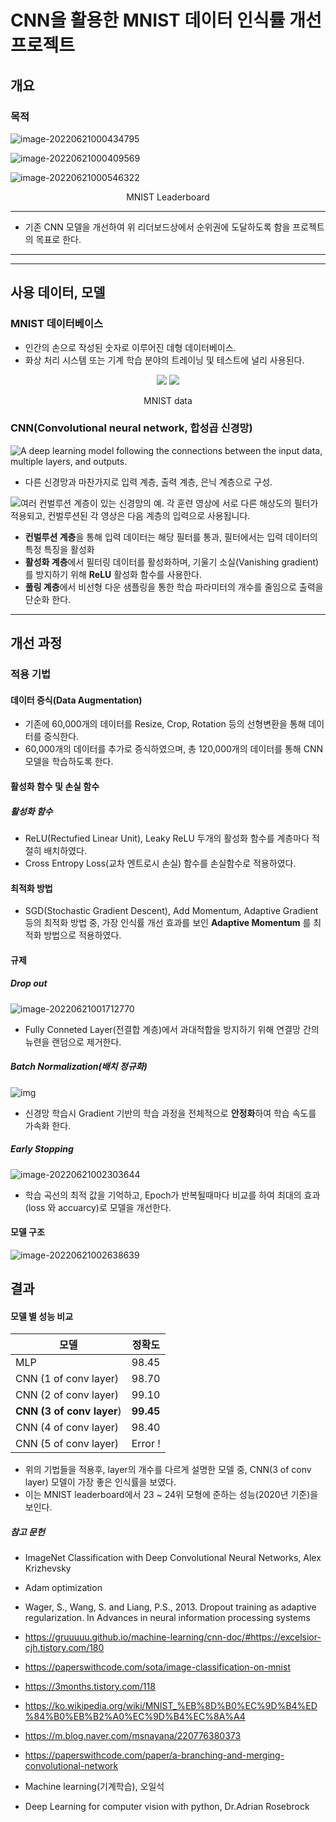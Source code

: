 

# CNN을 활용한 MNIST 데이터 인식률 개선 프로젝트

## 개요
### 목적

![image-20220621000434795](Readme.assets/image-20220621000434795.png)

![image-20220621000409569](Readme.assets/image-20220621000409569.png)

![image-20220621000546322](Readme.assets/image-20220621000546322.png)

<p align='center'>MNIST Leaderboard</p>

---

- 기존 CNN 모델을 개선하여 위 리더보드상에서 순위권에 도달하도록 함을 프로젝트의 목표로 한다.

---
---


## 사용 데이터, 모델
### MNIST 데이터베이스
- 인간의 손으로 작성된 숫자로 이루어진 데형 데이터베이스.
- 화상 처리 시스템 또는 기계 학습 분야의 트레이닝 및 테스트에 널리 사용된다. 
<div align='center'>
 <img src="https://upload.wikimedia.org/wikipedia/commons/thumb/2/27/MnistExamples.png/220px-MnistExamples.png"/>
 <img src="Readme.assets/image-20220620234720981-16557364460571.png"/>
</div>
<p align='center'>MNIST data </p>



### CNN(Convolutional neural network, 합성곱 신경망)

![A deep learning model following the connections between the input data, multiple layers, and outputs.](Readme.assets/1653027339879.jpg)



- 다른 신경망과 마찬가지로 입력 계층, 출력 계층, 은닉 계층으로 구성.



![여러 컨벌루션 계층이 있는 신경망의 예. 각 훈련 영상에 서로 다른 해상도의 필터가 적용되고, 컨벌루션된 각 영상은 다음 계층의 입력으로 사용됩니다.](Readme.assets/1653027339939.jpg)

- **컨벌루션 계층**을 통해 입력 데이터는 해당 필터를 통과, 필터에서는 입력 데이터의 특정 특징을 활성화
- **활성화 계층**에서 필터링 데이터를 활성화하며, 기울기 소실(Vanishing gradient)를 방지하기 위해 **ReLU** 활성화 함수를 사용한다.
- **풀링 계층**에서 비선형 다운 샘플링을 통한 학습 파라미터의 개수를 줄임으로 출력을 단순화 한다.



---
## 개선 과정
### 적용 기법
#### 데이터 증식(Data Augmentation)
- 기존에 60,000개의 데이터를 Resize, Crop, Rotation 등의 선형변환을 통해 데이터를 증식한다.
- 60,000개의 데이터를 추가로 증식하였으며, 총 120,000개의 데이터를 통해 CNN 모델을 학습하도록 한다.

#### 활성화 함수 및 손실 함수
##### 활성화 함수
- ReLU(Rectufied Linear Unit), Leaky ReLU 두개의 활성화 함수를 계층마다 적절히 배치하였다.
- Cross Entropy Loss(교차 엔트로시 손실) 함수를 손실함수로 적용하였다.


#### 최적화 방법
- SGD(Stochastic Gradient Descent), Add Momentum, Adaptive Gradient 등의 최적화 방법 중, 가장 인식률 개선 효과를 보인 **Adaptive Momentum** 를 최적화 방법으로 적용하였다.

#### 규제

##### Drop out

![image-20220621001712770](Readme.assets/image-20220621001712770-16557382338274.png)
- Fully Conneted Layer(전결합 계층)에서 과대적합을 방지하기 위해 연결망 간의 뉴련을 랜덤으로 제거한다.

##### Batch Normalization(배치 정규화)

![img](Readme.assets/img.png)

- 신경망 학습시 Gradient 기반의 학습 과정을 전체적으로 **안정화**하여 학습 속도를 가속화 한다.

##### Early Stopping

![image-20220621002303644](Readme.assets/image-20220621002303644-16557385859836.png)

- 학습 곡선의 최적 값을 기억하고, Epoch가 반복될때마다 비교를 하여 최대의 효과(loss 와 accuarcy)로 모델을 개선한다.



#### 모델 구조

![image-20220621002638639](Readme.assets/image-20220621002638639.png)

## 결과
#### 모델 별 성능 비교

| **모델**                   | **정확도** |
| -------------------------- | ---------- |
| MLP                        | 98.45      |
| CNN  (1 of conv layer)     | 98.70      |
| CNN  (2 of conv layer)     | 99.10      |
| **CNN  (3 of conv layer**) | **99.45**  |
| CNN  (4 of conv layer)     | 98.40      |
| CNN  (5 of conv layer)     | Error  !   |

- 위의 기법들을 적용후, layer의 개수를 다르게 설명한 모델 중, CNN(3 of conv layer) 모델이 가장 좋은 인식률을 보였다.
- 이는 MNIST leaderboard에서 23 ~ 24위 모형에 준하는 성능(2020년 기준)을 보인다.



##### 참고 문헌

- ImageNet Classification with Deep Convolutional Neural Networks, Alex Krizhevsky

- Adam optimization

- Wager, S., Wang, S. and Liang, P.S., 2013. Dropout training as adaptive regularization. In Advances in neural information processing systems

- https://gruuuuu.github.io/machine-learning/cnn-doc/#https://excelsior-cjh.tistory.com/180

- https://paperswithcode.com/sota/image-classification-on-mnist

- https://3months.tistory.com/118

- https://ko.wikipedia.org/wiki/MNIST_%EB%8D%B0%EC%9D%B4%ED%84%B0%EB%B2%A0%EC%9D%B4%EC%8A%A4

- https://m.blog.naver.com/msnayana/220776380373

- https://paperswithcode.com/paper/a-branching-and-merging-convolutional-network

- Machine learning(기계학습), 오일석

- Deep Learning for computer vision with python, Dr.Adrian Rosebrock

